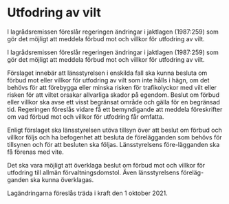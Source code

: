 # Utfodring av vilt

I lagrådsremissen föreslår regeringen ändringar i jaktlagen (1987:259) som gör det möjligt att meddela förbud mot och villkor för utfodring av vilt.

I lagrådsremissen föreslår regeringen ändringar i jaktlagen (1987:259) som gör det möjligt att meddela förbud mot och villkor för utfodring av vilt.

Förslaget innebär att länsstyrelsen i enskilda fall ska kunna besluta om förbud mot eller villkor för utfodring av vilt som inte hålls i hägn, om det behövs för att förebygga eller minska risken för trafikolyckor med vilt eller risken för att viltet orsakar allvarliga skador på egendom. Beslut om förbud eller villkor ska avse ett visst begränsat område och gälla för en begränsad tid. Regeringen föreslås vidare få ett bemyndigande att meddela föreskrifter om vad förbud mot och villkor för utfodring får omfatta.

Enligt förslaget ska länsstyrelsen utöva tillsyn över att beslut om förbud och villkor följs och ha befogenhet att besluta de förelägganden som behövs för tillsynen och för att besluten ska följas. Länsstyrelsens före-lägganden ska få förenas med vite.

Det ska vara möjligt att överklaga beslut om förbud mot och villkor för utfodring till allmän förvaltningsdomstol. Även länsstyrelsens föreläg-ganden ska kunna överklagas.

Lagändringarna föreslås träda i kraft den 1 oktober 2021.

